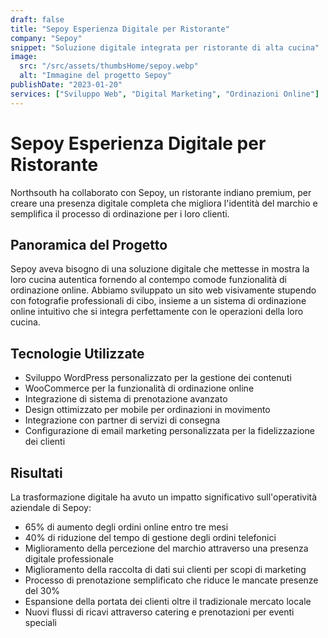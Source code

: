 ```yaml
---
draft: false
title: "Sepoy Esperienza Digitale per Ristorante"
company: "Sepoy"
snippet: "Soluzione digitale integrata per ristorante di alta cucina"
image:
  src: "/src/assets/thumbsHome/sepoy.webp"
  alt: "Immagine del progetto Sepoy"
publishDate: "2023-01-20"
services: ["Sviluppo Web", "Digital Marketing", "Ordinazioni Online"]
---
```


# Sepoy Esperienza Digitale per Ristorante

Northsouth ha collaborato con Sepoy, un ristorante indiano premium, per creare una presenza digitale completa che migliora l'identità del marchio e semplifica il processo di ordinazione per i loro clienti.

## Panoramica del Progetto

Sepoy aveva bisogno di una soluzione digitale che mettesse in mostra la loro cucina autentica fornendo al contempo comode funzionalità di ordinazione online. Abbiamo sviluppato un sito web visivamente stupendo con fotografie professionali di cibo, insieme a un sistema di ordinazione online intuitivo che si integra perfettamente con le operazioni della loro cucina.

## Tecnologie Utilizzate

- Sviluppo WordPress personalizzato per la gestione dei contenuti
- WooCommerce per la funzionalità di ordinazione online
- Integrazione di sistema di prenotazione avanzato
- Design ottimizzato per mobile per ordinazioni in movimento
- Integrazione con partner di servizi di consegna
- Configurazione di email marketing personalizzata per la fidelizzazione dei clienti

## Risultati

La trasformazione digitale ha avuto un impatto significativo sull'operatività aziendale di Sepoy:

- 65% di aumento degli ordini online entro tre mesi
- 40% di riduzione del tempo di gestione degli ordini telefonici
- Miglioramento della percezione del marchio attraverso una presenza digitale professionale
- Miglioramento della raccolta di dati sui clienti per scopi di marketing
- Processo di prenotazione semplificato che riduce le mancate presenze del 30%
- Espansione della portata dei clienti oltre il tradizionale mercato locale
- Nuovi flussi di ricavi attraverso catering e prenotazioni per eventi speciali